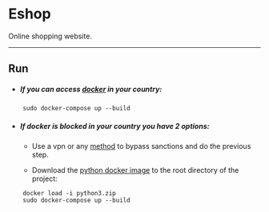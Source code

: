 # Eshop
Online shopping website.

---
## Run
+ ##### If you can access [docker](https://hub.docker.com/) in your country: 
```
    sudo docker-compose up --build
``` 

+ ##### If docker is blocked in your country you have 2 options:
    + Use a vpn or any [method](https://shecan.ir) to bypass sanctions and do the previous step.
    
    + Download the [python docker image](https://www.dropbox.com/s/tqp8i7r77jloywe/python3.zip?dl=0) to the root directory of the project:
```
    docker load -i python3.zip
    sudo docker-compose up --build
``` 

